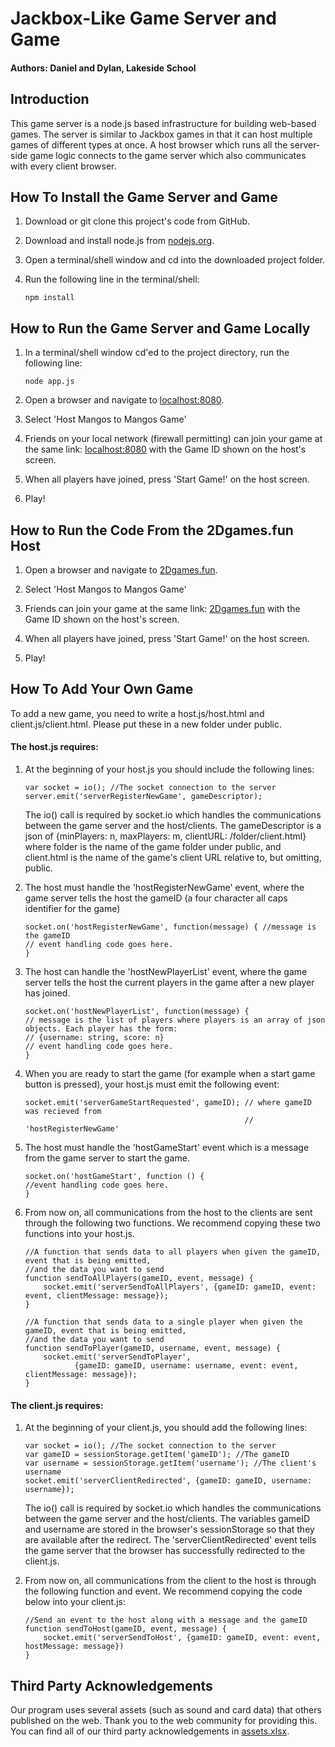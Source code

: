 # Jackbox-Like Game Server and Game
#### Authors: Daniel and Dylan, Lakeside School 

## Introduction
This game server is a node.js based infrastructure for building web-based games. The server is similar
to Jackbox games in that it can host multiple games of different types at once. A host browser which 
runs all the server-side game logic connects to the game server which also communicates with every 
client browser. 

## How To Install the Game Server and Game
1. Download or git clone this project's code from GitHub. 

2. Download and install node.js from [nodejs.org](https://nodejs.org). 

3. Open a terminal/shell window and cd into the downloaded project folder. 

4. Run the following line in the terminal/shell:
    ``` 
    npm install
    ```

## How to Run the Game Server and Game Locally
1. In a terminal/shell window cd'ed to the project directory, run the following line:
    ```
    node app.js
    ```
2. Open a browser and navigate to [localhost:8080](http://localhost:8080/).

3. Select 'Host Mangos to Mangos Game'

4. Friends on your local network (firewall permitting) can join your game at the same link: 
    [localhost:8080](http://localhost:8080/) with the Game ID shown on the host's screen. 

5. When all players have joined, press 'Start Game!' on the host screen.

6. Play! 

## How to Run the Code From the 2Dgames.fun Host

1. Open a browser and navigate to [2Dgames.fun](https://2dgames.fun).

2. Select 'Host Mangos to Mangos Game'

3. Friends can join your game at the same link: 
    [2Dgames.fun](https://2dgames.fun) with the Game ID shown on the host's screen. 

4. When all players have joined, press 'Start Game!' on the host screen.

5. Play! 

## How To Add Your Own Game
To add a new game, you need to write a host.js/host.html and client.js/client.html. Please put these 
in a new folder under public.

#### The host.js requires:
1. At the beginning of your host.js you should include the following lines:
    ```
    var socket = io(); //The socket connection to the server
    server.emit('serverRegisterNewGame', gameDescriptor); 
    ```
    
    The io() call is required by socket.io which handles the communications between the game server and the 
    host/clients. The gameDescriptor is a json of {minPlayers: n, maxPlayers: m, clientURL: /folder/client.html}
    where folder is the name of the game folder under public, and client.html is the name of the game's 
    client URL relative to, but omitting, public.

2. The host must handle the 'hostRegisterNewGame' event, where the game server tells the host the 
    gameID (a four character all caps identifier for the game)
    ```
    socket.on('hostRegisterNewGame', function(message) { //message is the gameID
    // event handling code goes here. 
    }
    ```
    
3. The host can handle the 'hostNewPlayerList' event, where the game server tells the host the current
    players in the game after a new player has joined. 
    ```
    socket.on('hostNewPlayerList', function(message) { 
    // message is the list of players where players is an array of json objects. Each player has the form:
    // {username: string, score: n}
    // event handling code goes here. 
    }
    ```

4. When you are ready to start the game (for example when a start game button is pressed), your 
    host.js must emit the following event:
    ```
    socket.emit('serverGameStartRequested', gameID); // where gameID was recieved from
                                                     // 'hostRegisterNewGame'
    ```

5. The host must handle the 'hostGameStart' event which is a message from the game server to start the
    game.
    ```
    socket.on('hostGameStart', function () {
    //event handling code goes here. 
    }
    ```

6. From now on, all communications from the host to the clients are sent through the following two
    functions. We recommend copying these two functions into your host.js. 
    ```
    //A function that sends data to all players when given the gameID, event that is being emitted, 
    //and the data you want to send
    function sendToAllPlayers(gameID, event, message) {
        socket.emit('serverSendToAllPlayers', {gameID: gameID, event: event, clientMessage: message});
    }

    //A function that sends data to a single player when given the gameID, event that is being emitted, 
    //and the data you want to send
    function sendToPlayer(gameID, username, event, message) {
        socket.emit('serverSendToPlayer', 
	           {gameID: gameID, username: username, event: event, clientMessage: message});
    }
    ```


#### The client.js requires: 
1. At the beginning of your client.js, you should add the following lines: 
    ```
    var socket = io(); //The socket connection to the server
    var gameID = sessionStorage.getItem('gameID'); //The gameID
    var username = sessionStorage.getItem('username'); //The client's username 
    socket.emit('serverClientRedirected', {gameID: gameID, username: username});
    ```

    The io() call is required by socket.io which handles the communications between the game server and the 
    host/clients. The variables gameID and username are stored in the browser's sessionStorage so that they
    are available after the redirect. The 'serverClientRedirected' event tells the game server that the 
    browser has successfully redirected to the client.js. 

2. From now on, all communications from the client to the host is through the following function and
    event. We recommend copying the code below into your client.js:
    ```
    //Send an event to the host along with a message and the gameID
    function sendToHost(gameID, event, message) {
        socket.emit('serverSendToHost', {gameID: gameID, event: event, hostMessage: message})
    }
    ```

## Third Party Acknowledgements


Our program uses several assets (such as sound and card data) that others published on the web. Thank
you to the web community for providing this. You can find all of our third party acknowledgements in
[assets.xlsx](https://github.com/danielk22/CS5project/blob/master/public/mangos_game/Assets.xlsx).
	 